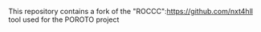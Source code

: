This repository contains a fork of the "ROCCC":https://github.com/nxt4hll tool used for the POROTO project